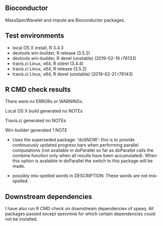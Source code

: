 Bioconductor
------------

MassSpecWavelet and impute are Bioconductor packages.

Test environments
-----------------

-   local OS X install, R 3.4.3
-   devtools win-builder, R release (3.5.2)
-   devtools win-builder, R devel (unstable) (2019-02-19 r76133)
-   travis.ci Linux, x64, R oldrel (3.4.4)
-   travis.ci Linux, x64, R release (3.5.2)
-   travis.ci Linux, x64, R devel (unstable) (2019-02-21 r76143)

R CMD check results
-------------------

There were no ERRORs or WARNINGs.

Local OS X build generated no NOTEs

Travis.ci generated no NOTEs

Win-builder generated 1 NOTE

-   Uses the superseded package: 'doSNOW': this is to provide
    continuously updated progress bars when performing parallel
    computations (not available in doParallel so far as doParallel calls
    the combine function only when all results have been accumulated).
    When this option is avalaible in doParallel the switch to this
    package will be made.

-   possibly mis-spelled words in DESCRIPTION: These words are
    not mis-spelled.

Downstream dependencies
-----------------------

I have also run R CMD check on downstream dependencies of speaq. All
packages passed except specmine for which certain dependencies could not
be installed.
